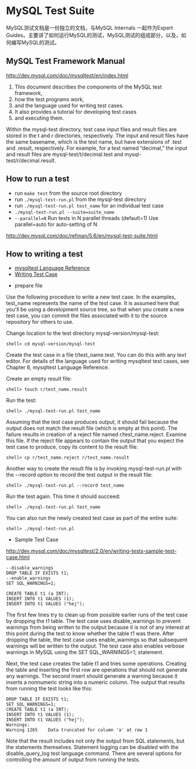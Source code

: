 # MySQL Test Suite

MySQL测试文档是一份独立的文档，与MySQL Internals 一起作为Expert Guides。主要讲了如何运行MySQL的测试，MySQL测试的组成部分，以及，如何编写MySQL的测试。

## MySQL Test Framework Manual

<http://dev.mysql.com/doc/mysqltest/en/index.html>

1. This document describes the components of the MySQL test framework,
1. how the test programs work,
1. and the language used for writing test cases.
1. It also provides a tutorial for developing test cases
1. and executing them.

Within the mysql-test directory, test case input files and result files are stored in the t and r directories, respectively. The input and result files have the same basename, which is the test name, but have extensions of .test and .result, respectively. For example, for a test named “decimal,” the input and result files are mysql-test/t/decimal.test and mysql-test/r/decimal.result.

## How to run a test

* run `make test` from the source root directory
* run `./mysql-test-run.pl` from the mysql-test directory
* run `./mysql-test-run.pl test_name` for an individual test case
* `./mysql-test-run.pl --suite=suite_name`
* `--parallel=N` Run tests in N parallel threads (default=1) Use parallel=auto for auto-setting of N

<http://dev.mysql.com/doc/refman/5.6/en/mysql-test-suite.html>

##  How to writing a test

- [mysqltest Language Reference][1]
- [Writing Test Case][2]


* prepare file

Use the following procedure to write a new test case. In the examples, test_name represents the name of the test case. It is assumed here that you'll be using a development source tree, so that when you create a new test case, you can commit the files associated with it to the source repository for others to use.

Change location to the test directory mysql-version/mysql-test:

    shell> cd mysql-version/mysql-test


Create the test case in a file t/test_name.test. You can do this with any text editor. For details of the language used for writing mysqltest test cases, see Chapter 6, mysqltest Language Reference.

Create an empty result file:

    shell> touch r/test_name.result

Run the test:

    shell> ./mysql-test-run.pl test_name

Assuming that the test case produces output, it should fail because the output does not match the result file (which is empty at this point). The failure results in creation of a reject file named r/test_name.reject. Examine this file. If the reject file appears to contain the output that you expect the test case to produce, copy its content to the result file:

    shell> cp r/test_name.reject r/test_name.result

Another way to create the result file is by invoking mysql-test-run.pl with the --record option to record the test output in the result file:

    shell> ./mysql-test-run.pl --record test_name

Run the test again. This time it should succeed:

    shell> ./mysql-test-run.pl test_name

You can also run the newly created test case as part of the entire suite:

    shell> ./mysql-test-run.pl

* Sample Test Case

<http://dev.mysql.com/doc/mysqltest/2.0/en/writing-tests-sample-test-case.html>

    --disable_warnings
    DROP TABLE IF EXISTS t1;
    --enable_warnings
    SET SQL_WARNINGS=1;
    
    CREATE TABLE t1 (a INT);
    INSERT INTO t1 VALUES (1);
    INSERT INTO t1 VALUES ("hej");

The first few lines try to clean up from possible earlier runs of the test case by dropping the t1 table. The test case uses disable_warnings to prevent warnings from being written to the output because it is not of any interest at this point during the test to know whether the table t1 was there. After dropping the table, the test case uses enable_warnings so that subsequent warnings will be written to the output. The test case also enables verbose warnings in MySQL using the SET SQL_WARNINGS=1; statement.

Next, the test case creates the table t1 and tries some operations. Creating the table and inserting the first row are operations that should not generate any warnings. The second insert should generate a warning because it inserts a nonnumeric string into a numeric column. The output that results from running the test looks like this:

    DROP TABLE IF EXISTS t1;
    SET SQL_WARNINGS=1;
    CREATE TABLE t1 (a INT);
    INSERT INTO t1 VALUES (1);
    INSERT INTO t1 VALUES ("hej");
    Warnings:
    Warning 1265    Data truncated for column 'a' at row 1

Note that the result includes not only the output from SQL statements, but the statements themselves. Statement logging can be disabled with the disable_query_log test language command. There are several options for controlling the amount of output from running the tests.

[1]: http://dev.mysql.com/doc/mysqltest/2.0/en/mysqltest-reference.html
[2]: http://dev.mysql.com/doc/mysqltest/2.0/en/writing-tests.html
